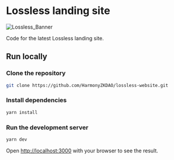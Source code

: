 # Lossless landing site

![Lossless_Banner](https://user-images.githubusercontent.com/52170174/187763909-a8f0ec4b-0b23-44b7-ba62-61d35db55790.png)

Code for the latest Lossless landing site.

## Run locally

### Clone the repository

```bash
git clone https://github.com/HarmonyZKDAO/lossless-website.git
```

### Install dependencies

```bash
yarn install
```

### Run the development server

```bash
yarn dev
```

Open [http://localhost:3000](http://localhost:3000) with your browser to see the result.
